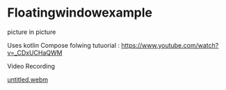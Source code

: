 # Floatingwindowexample
picture in picture

Uses kotlin Compose folwing tutuorial : https://www.youtube.com/watch?v=_CDxUCHaQWM

Video Recording 

[untitled.webm](https://user-images.githubusercontent.com/56303873/194704975-aa09a93c-a0c8-437e-869d-a69af35c01a2.webm)
